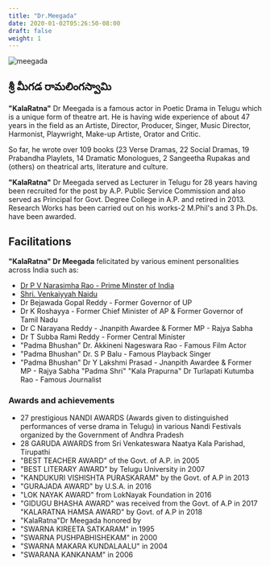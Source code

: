 ```yaml
---
title: "Dr.Meegada"
date: 2020-01-02T05:26:50-08:00
draft: false
weight: 1
---
```



![meegada](/meegada.in/images/meegada-2.png)



## **శ్రీ మీగడ రామలింగస్వామి**

**"KalaRatna"**  Dr Meegada is a famous actor in Poetic Drama in Telugu which is a unique form of theatre art. He is having wide experience of about 47 years in the field as an Artiste, Director, Producer, Singer, Music Director, Harmonist, Playwright, Make-up Artiste, Orator and Critic.

So far, he wrote over 109 books (23 Verse Dramas, 22 Social Dramas, 19 Prabandha Playlets, 14 Dramatic Monologues, 2 Sangeetha Rupakas and (others) on theatrical arts,
literature and culture.

**"KalaRatna"** Dr Meegada served as Lecturer in Telugu for 28 years having been recruited for the post by A.P. Public Service Commission and also served as Principal for Govt. Degree College in A.P. and retired in 2013. Research Works has been carried out on his works-2 M.Phil's and 3 Ph.Ds. have been awarded.

## Facilitations

**"KalaRatna" Dr Meegada** felicitated by various eminent personalities across India such as:

- [Dr P V Narasimha Rao - Prime Minster of India](felicitations/pm_05_08_1998)
- [Shri. Venkaiyyah Naidu](felicitations/vp_venkaiyah_naidu_2021)
- Dr Bejawada Gopal Reddy - Former Governor of UP
- Dr K Roshayya - Former Chief Minister of AP & Former Governor of Tamil Nadu 
- Dr C Narayana Reddy - Jnanpith Awardee & Former MP - Rajya Sabha
- Dr T Subba Rami Reddy - Former Central Minister
- "Padma Bhushan" Dr. Akkineni Nageswara Rao - Famous Film Actor
- "Padma Bhushan" Dr. S P Balu - Famous Playback Singer
- "Padma Bhushan" Dr Y Lakshmi Prasad - Jnanpith Awardee & Former MP - Rajya Sabha "Padma Shri" "Kala Prapurna" Dr Turlapati Kutumba Rao - Famous Journalist



### Awards and achievements

- 27 prestigious NANDI AWARDS (Awards given to distinguished performances of verse drama in Telugu) in various Nandi Festivals organized by the Government of Andhra Pradesh 
- 28 GARUDA AWARDS from Sri Venkateswara Naatya Kala Parishad, Tirupathi
- "BEST TEACHER AWARD" of the Govt. of A.P. in 2005
- "BEST LITERARY AWARD" by Telugu University in 2007
- "KANDUKURI VISHISHTA PURASKARAM" by the Govt. of A.P in 2013
- "GURAJADA AWARD" by U.S.A. in 2016
- "LOK NAYAK AWARD" from LokNayak Foundation in 2016
- "GIDUGU BHASHA AWARD" was received from the Govt. of A.P in 2017 "KALARATNA HAMSA AWARD" by Govt. of A.P in 2018
- "KalaRatna"Dr Meegada honored by
- "SWARNA KIREETA SATKARAM" in 1995
- "SWARNA PUSHPABHISHEKAM" in 2000
- "SWARNA MAKARA KUNDALAALU" in 2004
- "SWARANA KANKANAM" in 2006